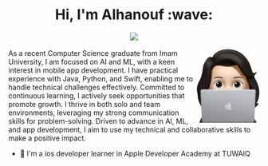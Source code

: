 

<h1 align="center">Hi, I'm Alhanouf :wave:</h1>

<p align="center">
    <a href="https://www.linkedin.com/in/alhanouf-al-atif-74b062247/"><img src="https://img.shields.io/badge/linkedin-%230177B5?style=flat&logo=linkedin&logoColor=white"/></a>
  </p>
  
<img src="https://raw.githubusercontent.com/Alhanoufa21/Alhanoufa21/master/alhanoufProfile.png" align="right" width="25%"/>


As a recent Computer Science graduate from Imam University, I am focused on AI and ML, with a keen interest in mobile app development. I have practical experience with Java, Python, and Swift, enabling me to handle technical challenges effectively. Committed to continuous learning, I actively seek opportunities that promote growth. I thrive in both solo and team environments, leveraging my strong communication skills for problem-solving. Driven to advance in AI, ML, and app development, I aim to use my technical and collaborative skills to make a positive impact.


- 🔭 I'm a ios developer learner in Apple Developer Academy at TUWAIQ 

